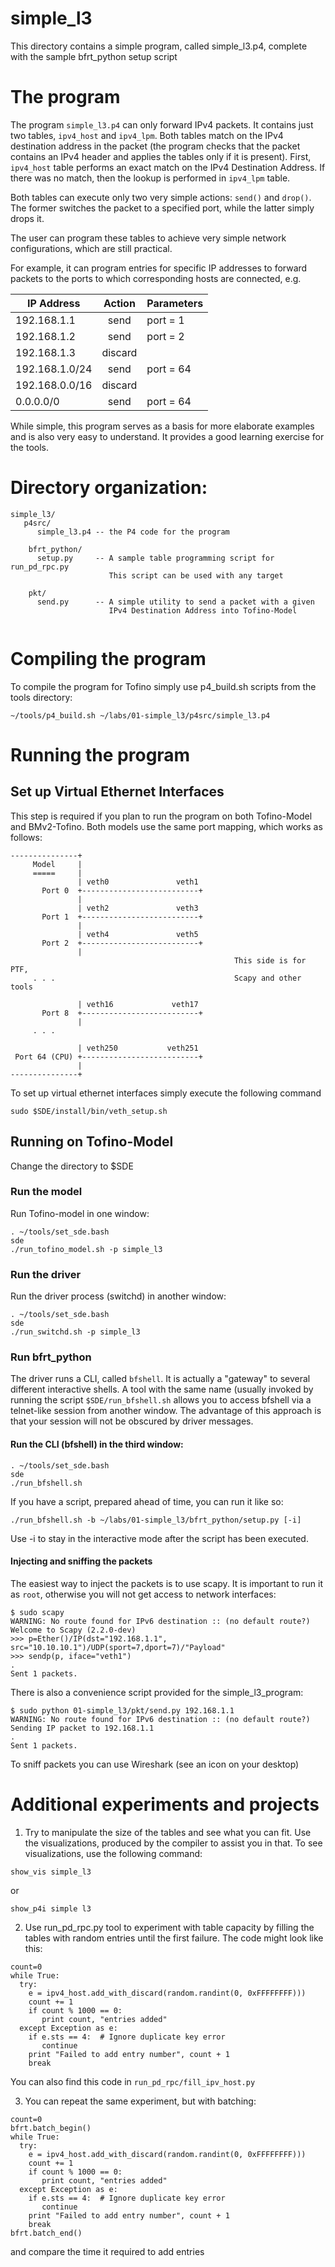 simple_l3
=========

This directory contains a simple program, called simple_l3.p4, complete
with the sample bfrt_python setup script

The program
===========

The program `simple_l3.p4` can only forward IPv4 packets. It contains just two
tables, `ipv4_host` and `ipv4_lpm`. Both tables match on the IPv4 destination
address in the packet (the program checks that the packet contains an IPv4
header and applies the tables only if it is present). First, `ipv4_host`
table performs an exact match on the IPv4 Destination Address. If there was no
match, then the lookup is performed in `ipv4_lpm` table.

Both tables can execute only two very simple actions: `send()` and `drop()`.
The former switches the packet to a specified port, while the latter simply
drops it.

The user can program these tables to achieve very simple network configurations,
which are still practical.

For example, it can program entries for specific IP addresses to forward
packets to the ports to which corresponding hosts are connected, e.g.

| IP Address    | Action | Parameters |
----------------|:------:|------------|
|192.168.1.1    | send   | port = 1   |
|192.168.1.2    | send   | port = 2   |
|192.168.1.3    | discard|            |
|192.168.1.0/24 | send   | port = 64  |
|192.168.0.0/16 | discard|            |
|0.0.0.0/0      | send   | port = 64  |.

While simple, this program serves as a basis for more elaborate examples and
is also very easy to understand. It provides a good learning exercise for the
tools.

Directory organization:
=======================
```
simple_l3/
   p4src/
      simple_l3.p4 -- the P4 code for the program
      
    bfrt_python/
      setup.py     -- A sample table programming script for run_pd_rpc.py
                      This script can be used with any target

    pkt/
      send.py      -- A simple utility to send a packet with a given
                      IPv4 Destination Address into Tofino-Model
                      
```

Compiling the program
=====================
To compile the program for Tofino simply use p4_build.sh scripts from the tools
directory:
```
~/tools/p4_build.sh ~/labs/01-simple_l3/p4src/simple_l3.p4
```

Running the program
===================

Set up Virtual Ethernet Interfaces
----------------------------------
This step is required if you plan to run the program on both Tofino-Model and 
BMv2-Tofino. Both models use the same port mapping, which works as follows:

```
---------------+
     Model     |
     =====     |
               | veth0               veth1
       Port 0  +--------------------------+
               |
               | veth2               veth3
       Port 1  +--------------------------+
               |
               | veth4               veth5
       Port 2  +--------------------------+    
               |
                                                  This side is for PTF,
     . . .                                        Scapy and other tools

               | veth16             veth17
       Port 8  +--------------------------+
               |
     . . .

               | veth250           veth251
 Port 64 (CPU) +--------------------------+
               |
---------------+
```

To set up virtual ethernet interfaces simply execute the following command
```
sudo $SDE/install/bin/veth_setup.sh
```

Running on Tofino-Model
-----------------------

Change the directory to $SDE

### Run the model
Run Tofino-model in one window:
```
. ~/tools/set_sde.bash
sde
./run_tofino_model.sh -p simple_l3
```

### Run the driver
Run the driver process (switchd) in another window:
```
. ~/tools/set_sde.bash
sde
./run_switchd.sh -p simple_l3
```

### Run bfrt_python

The driver runs a CLI, called `bfshell`. It is actually a "gateway" to several
different interactive shells. A tool with the same name (usually invoked by
running the script `$SDE/run_bfshell.sh`  allows you to access
bfshell via a telnet-like session from another window. The advantage of this
approach is that your session will not be obscured by driver messages.


#### Run the CLI (bfshell) in the third window:
```
. ~/tools/set_sde.bash
sde
./run_bfshell.sh
```
If you have a script, prepared ahead of time, you can run it like so:
```
./run_bfshell.sh -b ~/labs/01-simple_l3/bfrt_python/setup.py [-i]
```

Use -i to stay in the interactive mode after the script has been executed.

#### Injecting and sniffing  the packets

The easiest way to inject the packets is to use scapy. It is important to run
it as `root`, otherwise you will not get access to network interfaces:
```
$ sudo scapy
WARNING: No route found for IPv6 destination :: (no default route?)
Welcome to Scapy (2.2.0-dev)
>>> p=Ether()/IP(dst="192.168.1.1", src="10.10.10.1")/UDP(sport=7,dport=7)/"Payload"
>>> sendp(p, iface="veth1")
.
Sent 1 packets.
```

There is also a convenience script provided for the simple_l3_program:
```
$ sudo python 01-simple_l3/pkt/send.py 192.168.1.1
WARNING: No route found for IPv6 destination :: (no default route?)
Sending IP packet to 192.168.1.1
.
Sent 1 packets.
```

To sniff packets you can use Wireshark (see an icon on your desktop)

Additional experiments and projects
===================================

1. Try to manipulate the size of the tables and see what you can fit. Use the
   visualizations, produced by the compiler to assist you in that. To see
   visualizations, use the following command:
```
show_vis simple_l3
```
or
```
show_p4i simple l3
```
2. Use run_pd_rpc.py tool to experiment with table capacity by filling the
   tables with random entries until the first failure. The code might look
   like this:
```
count=0
while True:
  try:
    e = ipv4_host.add_with_discard(random.randint(0, 0xFFFFFFFF)))
    count += 1
    if count % 1000 == 0:
       print count, "entries added"
  except Exception as e:
    if e.sts == 4:  # Ignore duplicate key error
       continue
    print "Failed to add entry number", count + 1
    break
```
You can also find this code in `run_pd_rpc/fill_ipv_host.py`

3. You can repeat the same experiment, but with batching:
```
count=0
bfrt.batch_begin()
while True:
  try:
    e = ipv4_host.add_with_discard(random.randint(0, 0xFFFFFFFF)))
    count += 1
    if count % 1000 == 0:
       print count, "entries added"
  except Exception as e:
    if e.sts == 4:  # Ignore duplicate key error
       continue
    print "Failed to add entry number", count + 1
    break
bfrt.batch_end()
```
and compare the time it required to add entries
